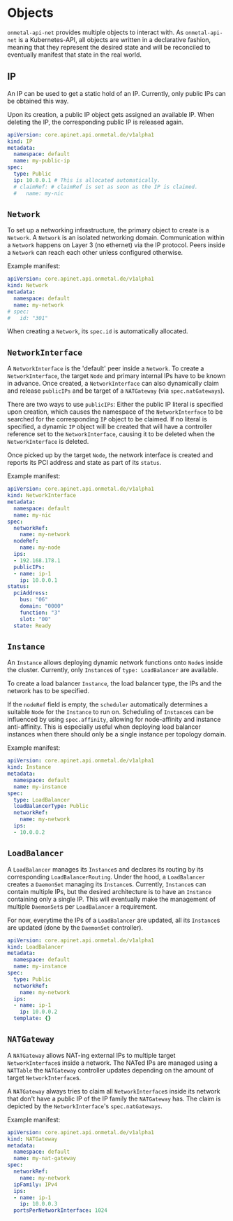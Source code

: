 # Objects

`onmetal-api-net` provides multiple objects to interact with.
As `onmetal-api-net` is a Kubernetes-API, all objects are written
in a declarative fashion, meaning that they represent the desired
state and will be reconciled to eventually manifest that state in
the real world.

## IP

An IP can be used to get a static hold of an IP. Currently,
only public IPs can be obtained this way.

Upon its creation, a public IP object gets assigned an available
IP. When deleting the IP, the corresponding public IP is released
again.

```yaml
apiVersion: core.apinet.api.onmetal.de/v1alpha1
kind: IP
metadata:
  namespace: default
  name: my-public-ip
spec:
  type: Public
  ip: 10.0.0.1 # This is allocated automatically.
  # claimRef: # claimRef is set as soon as the IP is claimed.
  #   name: my-nic
```

## `Network`

To set up a networking infrastructure, the primary object to create
is a `Network`. A `Network` is an isolated networking domain.
Communication within a `Network` happens on Layer 3 (no ethernet) via
the IP protocol. Peers inside a `Network` can reach each other unless
configured otherwise.

Example manifest:

```yaml
apiVersion: core.apinet.api.onmetal.de/v1alpha1
kind: Network
metadata:
  namespace: default
  name: my-network
# spec:
#   id: "301"
```

When creating a `Network`, its `spec.id` is automatically allocated.

## `NetworkInterface`

A `NetworkInterface` is the 'default' peer inside a `Network`. To
create a `NetworkInterface`, the target `Node` and primary internal
IPs have to be known in advance. Once created, a `NetworkInterface`
can also dynamically claim and release `publicIPs` and be target of
a `NATGateway` (via `spec.natGateways`).

There are two ways to use `publicIPs`: Either the public IP literal
is specified upon creation, which causes the namespace of the
`NetworkInterface` to be searched for the corresponding `IP` object
to be claimed. If no literal is specified, a dynamic `IP` object
will be created that will have a controller reference set to the
`NetworkInterface`, causing it to be deleted when the `NetworkInterface`
is deleted.

Once picked up by the target `Node`, the network interface is created
and reports its PCI address and state as part of its `status`.

Example manifest:

```yaml
apiVersion: core.apinet.api.onmetal.de/v1alpha1
kind: NetworkInterface
metadata:
  namespace: default
  name: my-nic
spec:
  networkRef:
    name: my-network
  nodeRef:
    name: my-node
  ips:
  - 192.168.178.1
  publicIPs:
  - name: ip-1
    ip: 10.0.0.1
status:
  pciAddress:
    bus: "06"
    domain: "0000"
    function: "3"
    slot: "00"
  state: Ready
```

## `Instance`

An `Instance` allows deploying dynamic network functions onto `Node`s
inside the cluster. Currently, only `Instance`s of `type: LoadBalancer`
are available.

To create a load balancer `Instance`, the load balancer type, the
IPs and the network has to be specified.

If the `nodeRef` field is empty, the `scheduler` automatically
determines a suitable `Node` for the `Instance` to run on. Scheduling
of `Instance`s can be influenced by using `spec.affinity`, allowing
for node-affinity and instance anti-affinity. This is especially
useful when deploying load balancer instances when there should only
be a single instance per topology domain.

Example manifest:

```yaml
apiVersion: core.apinet.api.onmetal.de/v1alpha1
kind: Instance
metadata:
  namespace: default
  name: my-instance
spec:
  type: LoadBalancer
  loadBalancerType: Public
  networkRef:
    name: my-network
  ips:
  - 10.0.0.2
```

## `LoadBalancer`

A `LoadBalancer` manages its `Instance`s and declares its routing
by its corresponding `LoadBalancerRouting`. Under the hood, a
`LoadBalancer` creates a `DaemonSet` managing its `Instance`s.
Currently, `Instance`s can contain multiple IPs, but the desired
architecture is to have an `Instance` containing only a single IP.
This will eventually make the management of multiple `DaemonSet`s
per `LoadBalancer` a requirement.

For now, everytime the IPs of a `LoadBalancer` are updated,
all its `Instance`s are updated (done by the `DaemonSet` controller).

```yaml
apiVersion: core.apinet.api.onmetal.de/v1alpha1
kind: LoadBalancer
metadata:
  namespace: default
  name: my-instance
spec:
  type: Public
  networkRef:
    name: my-network
  ips:
  - name: ip-1
    ip: 10.0.0.2
  template: {}
```

## `NATGateway`

A `NATGateway` allows NAT-ing external IPs to multiple target
`NetworkInterface`s inside a network. The NATed IPs are managed
using a `NATTable` the `NATGateway` controller updates depending
on the amount of target `NetworkInterface`s.

A `NATGateway` always tries to claim all `NetworkInterface`s inside
its network that don't have a public IP of the IP family the `NATGateway`
has. The claim is depicted by the `NetworkInterface`'s `spec.natGateways`.

Example manifest:

```yaml
apiVersion: core.apinet.api.onmetal.de/v1alpha1
kind: NATGateway
metadata:
  namespace: default
  name: my-nat-gateway
spec:
  networkRef:
    name: my-network
  ipFamily: IPv4
  ips:
  - name: ip-1
    ip: 10.0.0.3
  portsPerNetworkInterface: 1024
```
